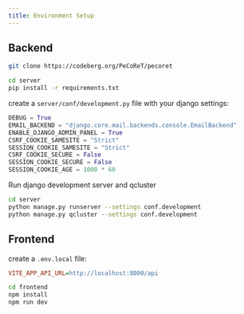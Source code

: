 ```yaml
---
title: Environment Setup
---
```


## Backend
```bash
git clone https://codeberg.org/PeCoReT/pecoret

cd server
pip install -r requirements.txt
```

create a `server/conf/development.py` file with your django settings:

```python
DEBUG = True
EMAIL_BACKEND = "django.core.mail.backends.console.EmailBackend"
ENABLE_DJANGO_ADMIN_PANEL = True
CSRF_COOKIE_SAMESITE = "Strict"
SESSION_COOKIE_SAMESITE = "Strict"
CSRF_COOKIE_SECURE = False
SESSION_COOKIE_SECURE = False
SESSION_COOKIE_AGE = 1000 * 60
```

Run django development server and qcluster
```bash
cd server
python manage.py runserver --settings conf.development
python manage.py qcluster --settings conf.development
```

## Frontend

create a `.env.local` file:

```ini
VITE_APP_API_URL=http://localhost:8000/api
```

```bash
cd frontend
npm install
npm run dev
```